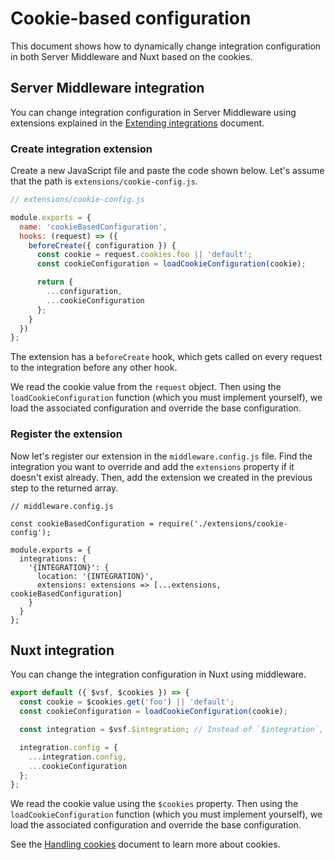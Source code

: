 # Cookie-based configuration

This document shows how to dynamically change integration configuration in both Server Middleware and Nuxt based on the cookies.

## Server Middleware integration

You can change integration configuration in Server Middleware using extensions explained in the [Extending integrations](/integrate/extending-integrations.html) document.

### Create integration extension

Create a new JavaScript file and paste the code shown below. Let's assume that the path is `extensions/cookie-config.js`.

```js
// extensions/cookie-config.js

module.exports = {
  name: 'cookieBasedConfiguration',
  hooks: (request) => ({
    beforeCreate({ configuration }) {
      const cookie = request.cookies.foo || 'default';
      const cookieConfiguration = loadCookieConfiguration(cookie);

      return {
        ...configuration,
        ...cookieConfiguration
      };
    }
  })
};
```

The extension has a `beforeCreate` hook, which gets called on every request to the integration before any other hook.

We read the cookie value from the `request` object. Then using the `loadCookieConfiguration` function (which you must implement yourself), we load the associated configuration and override the base configuration.

### Register the extension

Now let's register our extension in the `middleware.config.js` file. Find the integration you want to override and add the `extensions` property if it doesn't exist already. Then, add the extension we created in the previous step to the returned array.

```js{23}
// middleware.config.js

const cookieBasedConfiguration = require('./extensions/cookie-config');

module.exports = {
  integrations: {
    '{INTEGRATION}': {
      location: '{INTEGRATION}',
      extensions: extensions => [...extensions, cookieBasedConfiguration]
    }
  }
};
```

## Nuxt integration

You can change the integration configuration in Nuxt using middleware.

```ts
export default ({ $vsf, $cookies }) => {
  const cookie = $cookies.get('foo') || 'default';
  const cookieConfiguration = loadCookieConfiguration(cookie);

  const integration = $vsf.$integration; // Instead of `$integration`, use the integration key instead

  integration.config = {
    ...integration.config,
    ...cookieConfiguration
  };
};
```

We read the cookie value using the `$cookies` property. Then using the `loadCookieConfiguration` function (which you must implement yourself), we load the associated configuration and override the base configuration.

See the [Handling cookies](/miscellaneous/handling-cookies.html) document to learn more about cookies.

